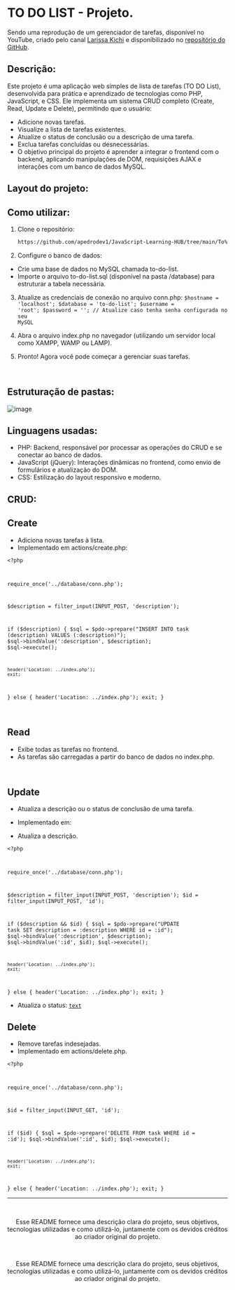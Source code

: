 # TO DO LIST - Projeto.

Sendo uma reprodução de um gerenciador de tarefas, disponível no YouTube, criado pelo canal [Larissa Kichi](https://www.youtube.com/watch?v=7KWpDC12X7U) e disponibilizado no [repositório do GitHub](https://github.com/Larissakich/to-do-list-php).

## Descrição:

Este projeto é uma aplicação web simples de lista de tarefas (TO DO List), desenvolvida para prática e aprendizado de tecnologias como PHP, JavaScript, e CSS. Ele implementa um sistema CRUD completo (Create, Read, Update e Delete), permitindo que o usuário:

- Adicione novas tarefas.
- Visualize a lista de tarefas existentes.
- Atualize o status de conclusão ou a descrição de uma tarefa.
- Exclua tarefas concluídas ou desnecessárias.
- O objetivo principal do projeto é aprender a integrar o frontend com o backend, aplicando manipulações de DOM, requisições AJAX e interações com um banco de dados MySQL.


## Layout do projeto:


## Como utilizar: 
1. Clone o repositório:
   ```bash
   https://github.com/apedrodev1/JavaScript-Learning-HUB/tree/main/To%20do%20list
2. Configure o banco de dados:

- Crie uma base de dados no MySQL chamada to-do-list.
- Importe o arquivo to-do-list.sql (disponível na pasta /database) para estruturar a tabela necessária.

3. Atualize as credenciais de conexão no arquivo conn.php:
<code>$hostname = 'localhost';
$database = 'to-do-list';
$username = 'root';
$password = ''; // Atualize caso tenha senha configurada no seu MySQL</code>


4. Abra o arquivo index.php no navegador (utilizando um servidor local como XAMPP, WAMP ou LAMP).

5. Pronto! Agora você pode começar a gerenciar suas tarefas.
<br>


## Estruturação de pastas:
![image](https://github.com/user-attachments/assets/ad40ac58-3f42-4963-b742-bb6856aa1a00)



## Linguagens usadas:

- PHP: Backend, responsável por processar as operações do CRUD e se conectar ao banco de dados.
- JavaScript (jQuery): Interações dinâmicas no frontend, como envio de formulários e atualização do DOM.
- CSS: Estilização do layout responsivo e moderno.


## CRUD:
## Create
- Adiciona novas tarefas à lista.
- Implementado em actions/create.php:

<code><?php

require_once('../database/conn.php');

$description = filter_input(INPUT_POST,  'description');

if ($description) {
    $sql = $pdo->prepare("INSERT INTO task (description) VALUES (:description)");
    $sql->bindValue(':description', $description);
    $sql->execute();

    header('Location: ../index.php');
    exit;
} else {
    header('Location: ../index.php');
    exit;
}
</code>

<br>

## Read
- Exibe todas as tarefas no frontend.
- As tarefas são carregadas a partir do banco de dados no index.php.

<br>

## Update
- Atualiza a descrição ou o status de conclusão de uma tarefa.
- Implementado em:

- Atualiza a descrição.

<code><?php

require_once('../database/conn.php');

$description = filter_input(INPUT_POST, 'description');
$id = filter_input(INPUT_POST, 'id');

if ($description && $id) {
    $sql = $pdo->prepare("UPDATE task SET description = :description WHERE id = :id");
    $sql->bindValue(':description', $description);
    $sql->bindValue(':id', $id);
    $sql->execute();

    header('Location: ../index.php');
    exit;
} else {
    header('Location: ../index.php');
    exit;
}</code>




- Atualiza o status:
<code>[text](actions/update-progress.php)</code> 


## Delete
- Remove tarefas indesejadas.
- Implementado em actions/delete.php.

<code><?php

require_once('../database/conn.php');

$id = filter_input(INPUT_GET, 'id');

if ($id) {
    $sql = $pdo->prepare('DELETE FROM task WHERE id = :id');
    $sql->bindValue(':id', $id);
    $sql->execute();

    header('Location: ../index.php');
    exit;
} else {
    header('Location: ../index.php');
    exit;
}</code>


 ---
  
  <br>
  <p align="center">
  Esse README fornece uma descrição clara do projeto, seus objetivos, tecnologias utilizadas e como utilizá-lo, juntamente com os devidos créditos ao criador original do projeto.
</p>




  
  <br>
  <p align="center">
  Esse README fornece uma descrição clara do projeto, seus objetivos, tecnologias utilizadas e como utilizá-lo, juntamente com os devidos créditos ao criador original do projeto.
</p>

